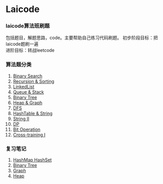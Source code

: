 # Laicode
 
 ### laicode算法班刷题  

 包括题目，解题思路，code。主要帮助自己练习代码刷题。
 初步阶段目标：把laicode题刷一遍  
 进阶目标：转战leetcode


### 算法题分类
 1. [Binary Search](Algorithm/BinarySearch.md)
 2. [Recursion & Sorting](Algorithm/Recursion_Sorting.md)
 3. [LinkedList](Algorithm/LinkedList.md)
 4. [Queue & Stack](Algorithm/Queue_Stack.md)
 5. [Binary Tree](Algorithm/BinaryTree.md)
 6. [Heap & Graph](Algorithm/Heap_Graph.md)
 7. [DFS](Algorithm/DFS.md)
 8. [HashTable & String](Algorithm/HashTable_String.md)
 9. [String II](Algorithm/StringII.md)
 10. [DP](Algorithm/DP.md)
 11. [Bit Operation](Algorithm/Bit.md)
 12. [Cross-training I](Algorithm/CrossTrainning1.md)


### 复习笔记
1. [HashMap HashSet](Notes/Map_Set_Hash.md)
2. [Binary Tree](Notes/BinaryTree.md)
3. [Graph](Notes/Graph.md)
4. [Heap](Notes/Heap.md)